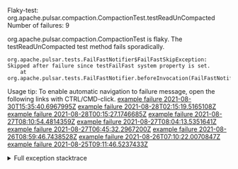         
Flaky-test: org.apache.pulsar.compaction.CompactionTest.testReadUnCompacted
Number of failures: 9

org.apache.pulsar.compaction.CompactionTest is flaky. The testReadUnCompacted test method fails sporadically.

```
org.apache.pulsar.tests.FailFastNotifier$FailFastSkipException: Skipped after failure since testFailFast system property is set.
	at org.apache.pulsar.tests.FailFastNotifier.beforeInvocation(FailFastNotifier.java:88)

```

Usage tip: To enable automatic navigation to failure message, open the following links with CTRL/CMD-click.
[example failure 2021-08-30T15:35:40.6967995Z](https://github.com/apache/pulsar/runs/3463119398?check_suite_focus=true#step:9:3149)
[example failure 2021-08-28T02:15:19.5165108Z](https://github.com/apache/pulsar/runs/3448473880?check_suite_focus=true#step:9:2146)
[example failure 2021-08-28T00:15:27.1746685Z](https://github.com/apache/pulsar/runs/3447917315?check_suite_focus=true#step:9:1514)
[example failure 2021-08-27T08:10:54.4814359Z](https://github.com/apache/pulsar/runs/3440980370?check_suite_focus=true#step:9:2213)
[example failure 2021-08-27T08:04:13.5351641Z](https://github.com/apache/pulsar/runs/3440855241?check_suite_focus=true#step:9:2138)
[example failure 2021-08-27T06:45:32.2967200Z](https://github.com/apache/pulsar/runs/3440411158?check_suite_focus=true#step:9:2139)
[example failure 2021-08-26T08:59:46.7438528Z](https://github.com/apache/pulsar/runs/3430539961?check_suite_focus=true#step:9:2848)
[example failure 2021-08-26T07:10:22.0070847Z](https://github.com/apache/pulsar/runs/3429892136?check_suite_focus=true#step:9:2200)
[example failure 2021-08-25T09:11:46.5237433Z](https://github.com/apache/pulsar/runs/3420085427?check_suite_focus=true#step:10:2128)


<details>
<summary>Full exception stacktrace</summary>
<code><pre>
org.apache.pulsar.tests.FailFastNotifier$FailFastSkipException: Skipped after failure since testFailFast system property is set.
	at org.apache.pulsar.tests.FailFastNotifier.beforeInvocation(FailFastNotifier.java:88)

</pre></code>
</details>

